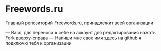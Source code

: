 <h1>Freewords.ru</h1>
Главный репозиторий Freewords.ru, принадлежит всей организации

— Вася, для переноса к себе на аккаунт для редактирования нажать Fork вверху-справа
— Напиши мне свое имя здесь на github я подключю тебя к организации
